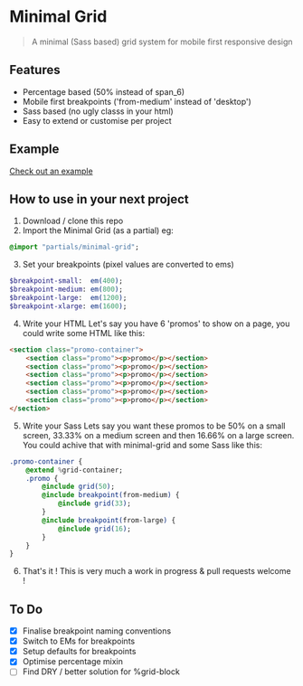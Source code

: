 # Minimal Grid
> A minimal (Sass based) grid system for mobile first responsive design

## Features
* Percentage based (50% instead of span_6)
* Mobile first breakpoints ('from-medium' instead of 'desktop')
* Sass based (no ugly classs in your html)
* Easy to extend or customise per project

## Example
[Check out an example](http://htmlpreview.github.io/?https://github.com/AaronRutley/minimal-grid/blob/master/index.html)

## How to use in your next project
1. Download / clone this repo
2. Import the Minimal Grid (as a partial) eg:
```sass
@import "partials/minimal-grid";
```
3. Set your breakpoints (pixel values are converted to ems)
```sass
$breakpoint-small:  em(400);
$breakpoint-medium: em(800);
$breakpoint-large:  em(1200);
$breakpoint-xlarge: em(1600);
```
4. Write your HTML
Let's say you have 6 'promos' to show on a page,
you could write some HTML like this:
```html
<section class="promo-container">
    <section class="promo"><p>promo</p></section>
    <section class="promo"><p>promo</p></section>
    <section class="promo"><p>promo</p></section>
    <section class="promo"><p>promo</p></section>
    <section class="promo"><p>promo</p></section>
    <section class="promo"><p>promo</p></section>
</section>
```
5. Write your Sass
Lets say you want these promos to be 50% on a small screen, 33.33% on a medium screen and then 16.66% on a large screen. You could achive that with minimal-grid and some Sass like this:
``` sass
.promo-container {
    @extend %grid-container;
    .promo {
        @include grid(50);
        @include breakpoint(from-medium) {
            @include grid(33);
        }
        @include breakpoint(from-large) {
            @include grid(16);
        }
    }
}
```
6. That's it !
This is very much a work in progress & pull requests welcome !

## To Do
- [x] Finalise breakpoint naming conventions
- [x] Switch to EMs for breakpoints
- [x] Setup defaults for breakpoints
- [x] Optimise percentage mixin
- [ ] Find DRY / better solution for %grid-block
